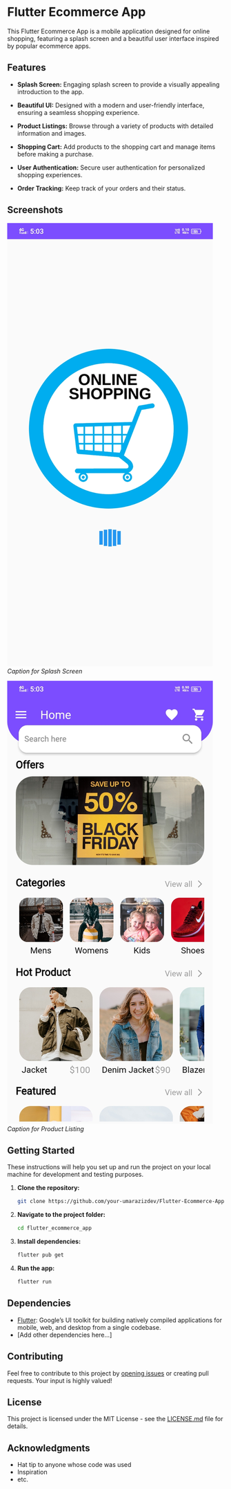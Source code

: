 
# Flutter Ecommerce App

This Flutter Ecommerce App is a mobile application designed for online shopping, featuring a splash screen and a beautiful user interface inspired by popular ecommerce apps.

## Features

- **Splash Screen:** Engaging splash screen to provide a visually appealing introduction to the app.

- **Beautiful UI:** Designed with a modern and user-friendly interface, ensuring a seamless shopping experience.

- **Product Listings:** Browse through a variety of products with detailed information and images.

- **Shopping Cart:** Add products to the shopping cart and manage items before making a purchase.

- **User Authentication:** Secure user authentication for personalized shopping experiences.

- **Order Tracking:** Keep track of your orders and their status.

## Screenshots

![Splash Screen](assets/images/1.jpg)
*Caption for Splash Screen*

![Product Listing](assets/images/2.jpg)
*Caption for Product Listing*

## Getting Started

These instructions will help you set up and run the project on your local machine for development and testing purposes.

1. **Clone the repository:**

    ```bash
    git clone https://github.com/your-umarazizdev/Flutter-Ecommerce-App.git
    ```

2. **Navigate to the project folder:**

    ```bash
    cd flutter_ecommerce_app
    ```

3. **Install dependencies:**

    ```bash
    flutter pub get
    ```

4. **Run the app:**

    ```bash
    flutter run
    ```

## Dependencies

- [Flutter](https://flutter.dev/): Google’s UI toolkit for building natively compiled applications for mobile, web, and desktop from a single codebase.
- [Add other dependencies here...]

## Contributing

Feel free to contribute to this project by [opening issues](https://github.com/your-username/your-repo/issues) or creating pull requests. Your input is highly valued!

## License

This project is licensed under the MIT License - see the [LICENSE.md](LICENSE.md) file for details.

## Acknowledgments

- Hat tip to anyone whose code was used
- Inspiration
- etc.

